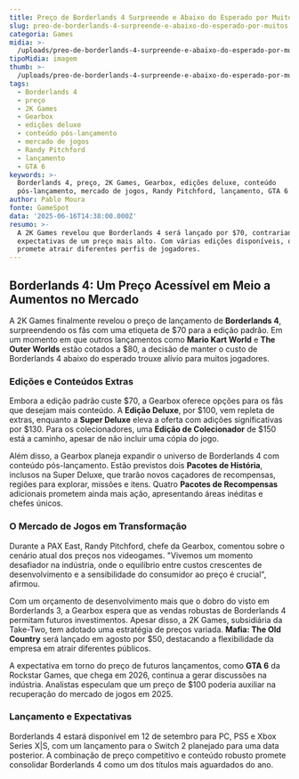 ```yaml
---
title: Preço de Borderlands 4 Surpreende e Abaixo do Esperado por Muitos
slug: preo-de-borderlands-4-surpreende-e-abaixo-do-esperado-por-muitos
categoria: Games
midia: >-
  /uploads/preo-de-borderlands-4-surpreende-e-abaixo-do-esperado-por-muitos-thumb.jpeg
tipoMidia: imagem
thumb: >-
  /uploads/preo-de-borderlands-4-surpreende-e-abaixo-do-esperado-por-muitos-thumb.jpeg
tags:
  - Borderlands 4
  - preço
  - 2K Games
  - Gearbox
  - edições deluxe
  - conteúdo pós-lançamento
  - mercado de jogos
  - Randy Pitchford
  - lançamento
  - GTA 6
keywords: >-
  Borderlands 4, preço, 2K Games, Gearbox, edições deluxe, conteúdo
  pós-lançamento, mercado de jogos, Randy Pitchford, lançamento, GTA 6
author: Pablo Moura
fonte: GameSpot
data: '2025-06-16T14:38:00.000Z'
resumo: >-
  A 2K Games revelou que Borderlands 4 será lançado por $70, contrariando
  expectativas de um preço mais alto. Com várias edições disponíveis, o jogo
  promete atrair diferentes perfis de jogadores.
---
```


## Borderlands 4: Um Preço Acessível em Meio a Aumentos no Mercado

A 2K Games finalmente revelou o preço de lançamento de **Borderlands 4**, surpreendendo os fãs com uma etiqueta de $70 para a edição padrão. Em um momento em que outros lançamentos como **Mario Kart World** e **The Outer Worlds** estão cotados a $80, a decisão de manter o custo de Borderlands 4 abaixo do esperado trouxe alívio para muitos jogadores.

### Edições e Conteúdos Extras

Embora a edição padrão custe $70, a Gearbox oferece opções para os fãs que desejam mais conteúdo. A **Edição Deluxe**, por $100, vem repleta de extras, enquanto a **Super Deluxe** eleva a oferta com adições significativas por $130. Para os colecionadores, uma **Edição de Colecionador** de $150 está a caminho, apesar de não incluir uma cópia do jogo.

Além disso, a Gearbox planeja expandir o universo de Borderlands 4 com conteúdo pós-lançamento. Estão previstos dois **Pacotes de História**, inclusos na Super Deluxe, que trarão novos caçadores de recompensas, regiões para explorar, missões e itens. Quatro **Pacotes de Recompensas** adicionais prometem ainda mais ação, apresentando áreas inéditas e chefes únicos.

### O Mercado de Jogos em Transformação

Durante a PAX East, Randy Pitchford, chefe da Gearbox, comentou sobre o cenário atual dos preços nos videogames. "Vivemos um momento desafiador na indústria, onde o equilíbrio entre custos crescentes de desenvolvimento e a sensibilidade do consumidor ao preço é crucial", afirmou.

Com um orçamento de desenvolvimento mais que o dobro do visto em Borderlands 3, a Gearbox espera que as vendas robustas de Borderlands 4 permitam futuros investimentos. Apesar disso, a 2K Games, subsidiária da Take-Two, tem adotado uma estratégia de preços variada. **Mafia: The Old Country** será lançado em agosto por $50, destacando a flexibilidade da empresa em atrair diferentes públicos.

A expectativa em torno do preço de futuros lançamentos, como **GTA 6** da Rockstar Games, que chega em 2026, continua a gerar discussões na indústria. Analistas especulam que um preço de $100 poderia auxiliar na recuperação do mercado de jogos em 2025.

### Lançamento e Expectativas

Borderlands 4 estará disponível em 12 de setembro para PC, PS5 e Xbox Series X|S, com um lançamento para o Switch 2 planejado para uma data posterior. A combinação de preço competitivo e conteúdo robusto promete consolidar Borderlands 4 como um dos títulos mais aguardados do ano.
